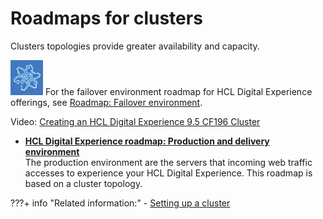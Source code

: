 # Roadmaps for clusters

Clusters topologies provide greater availability and capacity.

![](../../../../../../images/atom-icon.jpg) For the failover environment roadmap for HCL Digital Experience offerings, see [Roadmap: Failover environment](https://help.hcltechsw.com/digital-experience/8.5/install/rm_cluster_parent.html).

Video: [Creating an HCL Digital Experience 9.5 CF196 Cluster](https://www.youtube.com/watch?v=OQNdFcOIeWU)

-   **[HCL Digital Experience roadmap: Production and delivery environment](rm_production_cluster.md)**  
The production environment are the servers that incoming web traffic accesses to experience your HCL Digital Experience. This roadmap is based on a cluster topology.

???+ info "Related information:"
    - [Setting up a cluster](../../../../../../deployment/manage/config_cluster/index.md)

